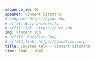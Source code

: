 ```yaml
---
sequence_id: 10
speaker: Vincent Sitzmann
# webpage: https://jane.doe
# affil: Buzz University
# affil_link: https://buzz.edu
img: vincent.jpg
# affil2: BuzzFizz Corp
# affil2_link: https://buzzfizz.corp
title: Invited talk - Vincent Sitzmann
time: 1040 - 1045
---
```

